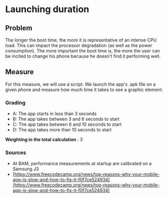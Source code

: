 # Launching duration

## Problem

The longer the boot time, the more it is representative of an intense CPU load. This can impact the processor degradation (as well as the power consumption). The more important the boot time is, the more the user can be incited to change his phone because he doesn't find it performing well.

## Measure

For this measure, we will use a script. We launch the app's .apk file on a given phone and measure how much time it takes to see a graphic element.

### Grading

- A: The app starts in less than 3 seconds
- B: The app takes between 3 and 6 seconds to start
- C: The app takes between 6 and 10 seconds to start
- D: The app takes more than 10 seconds to start

**Weighting in the total calculation** : 3

### Sources

- At BAM, performance measurements at startup are calibrated on a Samsung J3
- [https://www.freecodecamp.org/news/top-reasons-why-your-mobile-app-is-slow-and-how-to-fix-it-f0f7ce524934](https://www.freecodecamp.org/news/top-reasons-why-your-mobile-app-is-slow-and-how-to-fix-it-f0f7ce524934)
